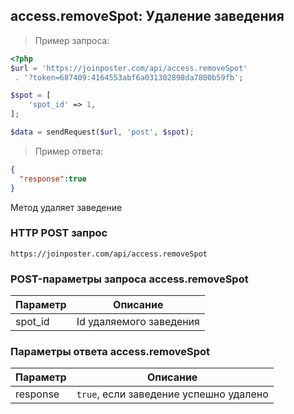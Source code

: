 ## access.removeSpot: Удаление заведения

> Пример запроса:

```php
<?php
$url = 'https://joinposter.com/api/access.removeSpot'
 . '?token=687409:4164553abf6a031302898da7800b59fb';

$spot = [
    'spot_id' => 1,
];

$data = sendRequest($url, 'post', $spot);
```

> Пример ответа:

```json
{  
  "response":true
}
```

Метод удаляет заведение

### HTTP POST запрос

`https://joinposter.com/api/access.removeSpot`

### POST-параметры запроса access.removeSpot

Параметр | Описание
-------- | --------
spot_id | Id удаляемого заведения

### Параметры ответа access.removeSpot

Параметр | Описание
-------- | --------
response | `true`, если заведение успешно удалено
